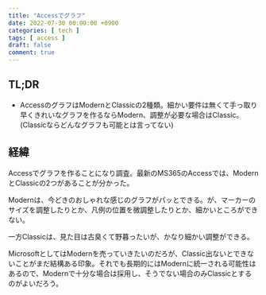 ```yaml
---
title: "Accessでグラフ"
date: 2022-07-30 00:00:00 +0900
categories: [ tech ]
tags: [ access ]
draft: false
comment: true
---
```


## TL;DR

* AccessのグラフはModernとClassicの2種類。細かい要件は無くて手っ取り早くきれいなグラフを作るならModern、調整が必要な場合はClassic。(Classicならどんなグラフも可能とは言ってない)

## 経緯

Accessでグラフを作ることになり調査。最新のMS365のAccessでは、ModernとClassicの2つがあることが分かった。

Modernは、今どきのおしゃれな感じのグラフがパッとできる。が、マーカーのサイズを調整したりとか、凡例の位置を微調整したりとか、細かいところができない。

一方Classicは、見た目は古臭くて野暮ったいが、かなり細かい調整ができる。

MicrosoftとしてはModernを売っていきたいのだろが、Classic出ないとできないことがまだ結構ある印象。それでも長期的にはModernに統一される可能性はあるので、Modernで十分な場合は採用し、そうでない場合のみClassicとするのがよいだろう。

